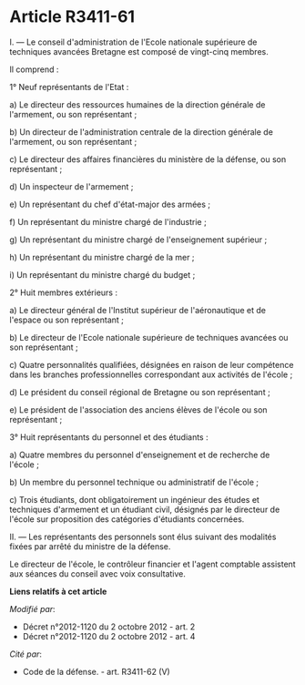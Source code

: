 # Article R3411-61

I. ― Le conseil d'administration de l'Ecole nationale supérieure de techniques avancées Bretagne est composé de vingt-cinq
membres. 

Il comprend : 

1° Neuf représentants de l'Etat : 

a) Le directeur des ressources humaines de la direction générale de l'armement, ou son représentant ; 

b) Un directeur de l'administration centrale de la direction générale de l'armement, ou son représentant ; 

c) Le directeur des affaires financières du ministère de la défense, ou son représentant ; 

d) Un inspecteur de l'armement ; 

e) Un représentant du chef d'état-major des armées ; 

f) Un représentant du ministre chargé de l'industrie ; 

g) Un représentant du ministre chargé de l'enseignement supérieur ; 

h) Un représentant du ministre chargé de la mer ; 

i) Un représentant du ministre chargé du budget ; 

2° Huit membres extérieurs :

a) Le directeur général de l'Institut supérieur de l'aéronautique et de l'espace ou son représentant ;

b) Le directeur de l'Ecole nationale supérieure de techniques avancées ou son représentant ;

c) Quatre personnalités qualifiées, désignées en raison de leur compétence dans les branches professionnelles correspondant
aux activités de l'école ;

d) Le président du conseil régional de Bretagne ou son représentant ;

e) Le président de l'association des anciens élèves de l'école ou son représentant ; 

3° Huit représentants du personnel et des étudiants : 

a) Quatre membres du personnel d'enseignement et de recherche de l'école ; 

b) Un membre du personnel technique ou administratif de l'école ; 

c) Trois étudiants, dont obligatoirement un ingénieur des études et techniques d'armement et un étudiant civil, désignés par
le directeur de l'école sur proposition des catégories d'étudiants concernées. 

II. ― Les représentants des personnels sont élus suivant des modalités fixées par arrêté du ministre de la défense. 

Le directeur de l'école, le contrôleur financier et l'agent comptable assistent aux séances du conseil avec voix
consultative.

**Liens relatifs à cet article**

_Modifié par_:

  - Décret n°2012-1120 du 2 octobre 2012 - art. 2
  - Décret n°2012-1120 du 2 octobre 2012 - art. 4

_Cité par_:

  - Code de la défense. - art. R3411-62 (V)
